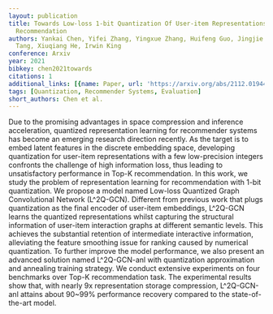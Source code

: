 ```yaml
---
layout: publication
title: Towards Low-loss 1-bit Quantization Of User-item Representations For Top-k
  Recommendation
authors: Yankai Chen, Yifei Zhang, Yingxue Zhang, Huifeng Guo, Jingjie Li, Ruiming
  Tang, Xiuqiang He, Irwin King
conference: Arxiv
year: 2021
bibkey: chen2021towards
citations: 1
additional_links: [{name: Paper, url: 'https://arxiv.org/abs/2112.01944'}]
tags: [Quantization, Recommender Systems, Evaluation]
short_authors: Chen et al.
---
```

Due to the promising advantages in space compression and inference
acceleration, quantized representation learning for recommender systems has
become an emerging research direction recently. As the target is to embed
latent features in the discrete embedding space, developing quantization for
user-item representations with a few low-precision integers confronts the
challenge of high information loss, thus leading to unsatisfactory performance
in Top-K recommendation.
  In this work, we study the problem of representation learning for
recommendation with 1-bit quantization. We propose a model named Low-loss
Quantized Graph Convolutional Network (L^2Q-GCN). Different from previous work
that plugs quantization as the final encoder of user-item embeddings, L^2Q-GCN
learns the quantized representations whilst capturing the structural
information of user-item interaction graphs at different semantic levels. This
achieves the substantial retention of intermediate interactive information,
alleviating the feature smoothing issue for ranking caused by numerical
quantization. To further improve the model performance, we also present an
advanced solution named L^2Q-GCN-anl with quantization approximation and
annealing training strategy. We conduct extensive experiments on four
benchmarks over Top-K recommendation task. The experimental results show that,
with nearly 9x representation storage compression, L^2Q-GCN-anl attains about
90~99% performance recovery compared to the state-of-the-art model.